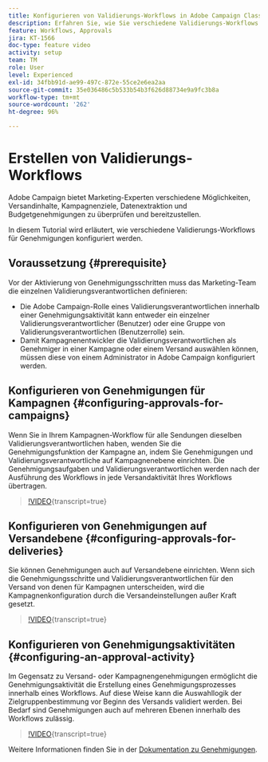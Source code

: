 ```yaml
---
title: Konfigurieren von Validierungs-Workflows in Adobe Campaign Classic
description: Erfahren Sie, wie Sie verschiedene Validierungs-Workflows konfigurieren.
feature: Workflows, Approvals
jira: KT-1566
doc-type: feature video
activity: setup
team: TM
role: User
level: Experienced
exl-id: 34fbb91d-ae99-497c-872e-55ce2e6ea2aa
source-git-commit: 35e036486c5b533b54b3f626d88734e9a9fc3b8a
workflow-type: tm+mt
source-wordcount: '262'
ht-degree: 96%

---
```



# Erstellen von Validierungs-Workflows

Adobe Campaign bietet Marketing-Experten verschiedene Möglichkeiten, Versandinhalte, Kampagnenziele, Datenextraktion und Budgetgenehmigungen zu überprüfen und bereitzustellen.

In diesem Tutorial wird erläutert, wie verschiedene Validierungs-Workflows für Genehmigungen konfiguriert werden.

## Voraussetzung {#prerequisite}

Vor der Aktivierung von Genehmigungsschritten muss das Marketing-Team die einzelnen Validierungsverantwortlichen definieren:

* Die Adobe Campaign-Rolle eines Validierungsverantwortlichen innerhalb einer Genehmigungsaktivität kann entweder ein einzelner Validierungsverantwortlicher (Benutzer) oder eine Gruppe von Validierungsverantwortlichen (Benutzerrolle) sein.
* Damit Kampagnenentwickler die Validierungsverantwortlichen als Genehmiger in einer Kampagne oder einem Versand auswählen können, müssen diese von einem Administrator in Adobe Campaign konfiguriert werden.

## Konfigurieren von Genehmigungen für Kampagnen  {#configuring-approvals-for-campaigns}

Wenn Sie in Ihrem Kampagnen-Workflow für alle Sendungen dieselben Validierungsverantwortlichen haben, wenden Sie die Genehmigungsfunktion der Kampagne an, indem Sie Genehmigungen und Validierungsverantwortliche auf Kampagnenebene einrichten. Die Genehmigungsaufgaben und Validierungsverantwortlichen werden nach der Ausführung des Workflows in jede Versandaktivität Ihres Workflows übertragen.

>[!VIDEO](https://video.tv.adobe.com/v/30083?quality=12&learn=on&captions=ger){transcript=true}

## Konfigurieren von Genehmigungen auf Versandebene   {#configuring-approvals-for-deliveries}

Sie können Genehmigungen auch auf Versandebene einrichten. Wenn sich die Genehmigungsschritte und Validierungsverantwortlichen für den Versand von denen für Kampagnen unterscheiden, wird die Kampagnenkonfiguration durch die Versandeinstellungen außer Kraft gesetzt.

>[!VIDEO](https://video.tv.adobe.com/v/31324?quality=12&learn=on&captions=ger){transcript=true}

## Konfigurieren von Genehmigungsaktivitäten   {#configuring-an-approval-activity}

Im Gegensatz zu Versand- oder Kampagnengenehmigungen ermöglicht die Genehmigungsaktivität die Erstellung eines Genehmigungsprozesses innerhalb eines Workflows. Auf diese Weise kann die Auswahllogik der Zielgruppenbestimmung vor Beginn des Versands validiert werden. Bei Bedarf sind Genehmigungen auch auf mehreren Ebenen innerhalb des Workflows zulässig.

>[!VIDEO](https://video.tv.adobe.com/v/27483?quality=12&learn=on&captions=ger){transcript=true}

Weitere Informationen finden Sie in der [Dokumentation zu Genehmigungen](https://experienceleague.adobe.com/docs/campaign-classic/using/automating-with-workflows/flow-control-activities/approval.html?lang=de).
